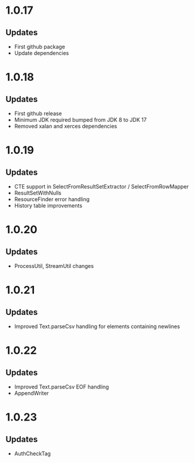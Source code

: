 # 1.0.17

## Updates

* First github package
* Update dependencies

# 1.0.18

## Updates
 
* First github release
* Minimum JDK required bumped from JDK 8 to JDK 17
* Removed xalan and xerces dependencies

# 1.0.19

## Updates
 
* CTE support in SelectFromResultSetExtractor / SelectFromRowMapper
* ResultSetWithNulls
* ResourceFinder error handling
* History table improvements

# 1.0.20

## Updates
 
* ProcessUtil, StreamUtil changes

# 1.0.21

## Updates
 
* Improved Text.parseCsv handling for elements containing newlines

# 1.0.22

## Updates
 
* Improved Text.parseCsv EOF handling
* AppendWriter

# 1.0.23

## Updates

* AuthCheckTag

